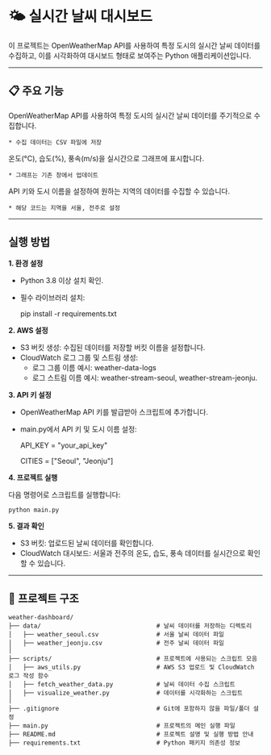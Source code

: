 # 🌤️ 실시간 날씨 대시보드
이 프로젝트는 OpenWeatherMap API를 사용하여 특정 도시의 실시간 날씨 데이터를 수집하고, 이를 시각화하여 대시보드 형태로 보여주는 Python 애플리케이션입니다.

---

## 📋 주요 기능

OpenWeatherMap API를 사용하여 특정 도시의 실시간 날씨 데이터를 주기적으로 수집합니다.

    * 수집 데이터는 CSV 파일에 저장

온도(°C), 습도(%), 풍속(m/s)을 실시간으로 그래프에 표시합니다.

    * 그래프는 기존 창에서 업데이트

API 키와 도시 이름을 설정하여 원하는 지역의 데이터를 수집할 수 있습니다.

    * 해당 코드는 지역을 서울, 전주로 설정

---

## 실행 방법

**1. 환경 설정**

+ Python 3.8 이상 설치 확인.
+ 필수 라이브러리 설치:


    pip install -r requirements.txt


**2. AWS 설정**

+ S3 버킷 생성:
    수집된 데이터를 저장할 버킷 이름을 설정합니다.
+ CloudWatch 로그 그룹 및 스트림 생성:
    * 로그 그룹 이름 예시: weather-data-logs
    * 로그 스트림 이름 예시: weather-stream-seoul, weather-stream-jeonju.

**3. API 키 설정**

+ OpenWeatherMap API 키를 발급받아 스크립트에 추가합니다.
+ main.py에서 API 키 및 도시 이름 설정:

    API_KEY = "your_api_key"

    CITIES = ["Seoul", "Jeonju"]

**4. 프로젝트 실행**

다음 명령어로 스크립트를 실행합니다:

    python main.py


**5. 결과 확인**

+ S3 버킷: 업로드된 날씨 데이터를 확인합니다.
+ CloudWatch 대시보드: 서울과 전주의 온도, 습도, 풍속 데이터를 실시간으로 확인할 수 있습니다.

---
## 📁 프로젝트 구조

```plaintext
weather-dashboard/
├── data/                                # 날씨 데이터를 저장하는 디렉토리
│   ├── weather_seoul.csv                # 서울 날씨 데이터 파일
│   ├── weather_jeonju.csv               # 전주 날씨 데이터 파일
│
├── scripts/                             # 프로젝트에 사용되는 스크립트 모음
│   ├── aws_utils.py                     # AWS S3 업로드 및 CloudWatch 로그 작성 함수
│   ├── fetch_weather_data.py            # 날씨 데이터 수집 스크립트
│   ├── visualize_weather.py             # 데이터를 시각화하는 스크립트
│
├── .gitignore                           # Git에 포함하지 않을 파일/폴더 설정
├── main.py                              # 프로젝트의 메인 실행 파일
├── README.md                            # 프로젝트 설명 및 실행 방법 안내
├── requirements.txt                     # Python 패키지 의존성 정보

